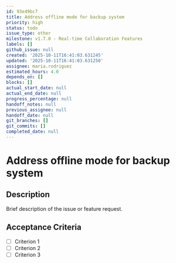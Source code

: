 ```yaml
---
id: 93e49bc7
title: Address offline mode for backup system
priority: high
status: todo
issue_type: other
milestone: v1.7.0 - Real-time Collaboration Features
labels: []
github_issue: null
created: '2025-10-11T16:41:03.631245'
updated: '2025-10-11T16:41:03.631250'
assignee: maria.rodriguez
estimated_hours: 4.0
depends_on: []
blocks: []
actual_start_date: null
actual_end_date: null
progress_percentage: null
handoff_notes: null
previous_assignee: null
handoff_date: null
git_branches: []
git_commits: []
completed_date: null
---
```


# Address offline mode for backup system

## Description

Brief description of the issue or feature request.

## Acceptance Criteria

- [ ] Criterion 1
- [ ] Criterion 2
- [ ] Criterion 3